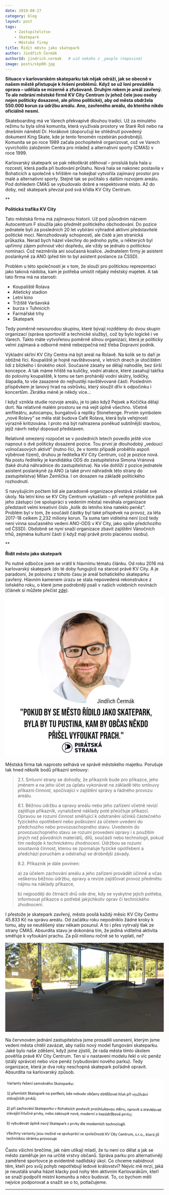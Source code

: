 ```yaml
---
date: 2019-08-27
category: blog
layout: post
tags:
    - Zastupitelstvo
    - Skatepark
    - Městské firmy
title: Řídit město jako skatepark
author: Jindřich Čermák
authorId: jindrich.cermak   # uid nekoho z _people (nepoviné)
image: posts/skp00.jpg
---
```

**Situace v karlovarském skateparku tak nějak odráží, jak se obecně v našem městě přistupuje k řešení problémů. Když se už loni prováděla oprava – udělala se mizerně a zfušovaně. Druhým rokem je areál zavřený. To ale nebrání městské firmě KV City Centrum (v jehož čele jsou osoby nejen politicky dosazené, ale přímo politické), aby od města obdržela 550.000 korun za údržbu areálu. Ano, zavřeného areálu, do kterého nikdo oficiálně nesmí.**

Skateboarding má ve Varech překvapivě dlouhou tradici. Už za minulého režimu tu byla silná komunita, která využívala prostory ve Staré Roli nebo na dnešním náměstí Dr. Horákové (doporučuji ke shlédnutí povedený dokument King Skate, kde je tento fenomén rozebírán podrobněji). Komunita se po roce 1989 začala pochopitelně organizovat, což ve Varech vyvrcholilo založením Centra pro mládež a alternativní sporty (CMAS) v roce 1999.

Karlovarský skatepark se pak několikrát stěhoval – proslulá byla hala u rozcestí, která padla při budování průtahu. Nová hala se nakonec postavila v Bohaticích a společně s hřištěm na hokejbal vytvořila zajímavý prostor pro malé a alternativní sporty. Stejně tak se počítalo s dalším rozvojem areálu. Pod dohledem CMAS se vybudovalo dobré a respektované místo. Až do doby, než skatepark převzal pod svá křídla KV City Centrum.

**

**Politická trafika KV City**


Tato městská firma má zajímavou historii. Už pod původním názvem Autocentrum F sloužila jako předmět politického obchodování. Do pozice jednatele byli za posledních 20 let vybíráni výhradně aktivní představitelé politické moci. Nerozhodovaly schopnosti, ale čistě a jen stranická průkazka. Nerad bych házel všechny do jednoho pytle, u některých byl upřímný zájem pohnout věci dopředu, ale vždy se jednalo o politickou nominaci. Což nezměnila ani současná koalice. Jednatelem firmy je asistent poslankyně za ANO (před tím to byl asistent poslance za ČSSD).

Problém u této společnosti je v tom, že slouží pro politickou reprezentaci jako taková nádoba, kam je potřeba umístit nějaký městský majetek. A tak tato firma má na starosti:

 - Koupaliště Rolava
 - Atletický stadion
 - Letní kino
 - Tržiště Varšavská
 - burza v Tuhnicích
 - Farmářské trhy
 - Skatepark

Tedy poměrně nesourodou skupinu, které bývají rozděleny do dvou skupin organizací (správa sportovišť a technické služby), což by bylo logické i ve Varech. Takto máte vytvořenou poměrně silnou organizaci, která je politicky velmi zajímavá a odborně méně nebezpečná než třeba Dopravní podnik.

Výkladní skříní KV City Centra má být areál na Rolavě. Na kolik se to daří je obtížné říci. Koupaliště je hojně navštěvované, v letních dnech je útočištěm lidí z blízkého i širokého okolí. Současné zásahy se dělají nahodile, bez širší koncepce. A tak máme hřiště na kuličky, vodní atrakce, které zasahují takřka do poloviny koupaliště, k tomu se tam prohánějí vodní skútry, lodičky, šlapadla, to vše zasazené do nejhustěji navštěvované části. Posledním příspěvkem je lanový hrad na ostrůvku, který sloužil dřív k odpočinku i koncertům. Zkrátka méně je někdy více…

I když vznikla studie rozvoje areálu, je to jako když Pejsek a Kočička dělají dort. Na relativně malém prostoru se má vejít úplně všechno. Včetně amfiteátru, autocampu, bungalovů a repliky Stonehenge. Prvním symbolem „nové Rolavy“ se měla stát budova Café Rolava, která byla veřejností výrazně kritizována. I proto má být nahrazena poněkud subtilnější stavbou, jejíž návrh nebyl doposud představen.

Relativně omezený rozpočet se v posledních letech povedlo ještě více napnout o dvě politicky dosazené pozice. Tou první je dlouhodobý „vedoucí volnočasových aktivit“ (nutno říci, že v tomto případě proběhlo aspoň výběrové řízení), druhou je ředitelka KV City Centrum, což je pozice nová. Na postu ředitelky je kandidátka ODS do zastupitelstva Simona Vránová (také druhá náhradnice do zastupitelstva). Na vše dohlíží z pozice jednatele asistent poslankyně za ANO (a také první náhradník této strany do zastupitelstva) Milan Žemlička. I on dosazen na základě politického rozhodnutí.

S navyšujícím počtem lidí ale paradoxně organizace přestává zvládat své úkoly. Na letní kino se KV City Centrum vykašlalo – při veřejné prohlídce pak jeho zástupci (ve spolupráci s vedením města) neváhala organizace představit velmi kreativní číslo „kolik do letního kina nateklo peněz“. Problém byl v tom, že součástí částky byl také příspěvek na provoz, za léta 2017-18 celkem 2,232 miliony korun. Ta suma tam viditelná není (což tedy není vinna současného vedení ANO-ODS v KV City, jako spíše předchozího od ČSSD). Obdobně se nyní snaží organizace zbavit zajištění Vánočních trhů, zejména kulturní části (i když mají právě proto placenou osobu).

**

**Řídit město jako skatepark**

Po nutné odbočce jsem se vrátil k hlavnímu tématu článku. Od roku 2016 má karlovarský skatepark (do té doby fungující) na starost právě KV City. A je paradoxní, že polovinu z tohoto času je areál bohatického skateparku zavřený. Hlavním kamenem úrazu se stala nepovedená rekonstrukce z loňského roku, o které jsme podrobněji psali v našich volebních novinách (článek si můžete přečíst [zde](https://karlovyvary.pirati.cz/aktuality/patalie-olympijskeho-sportu.html)).

![](/assets/img/posts/sk03.png)

Městská firma tak naprosto selhává ve správě městského majetku. Porušuje tak hned několik bodů příkazní smlouvy:

> 2.1. Smluvní strany se dohodly, že příkazník bude pro příkazce, jeho jménem a na jeho účet za úplatu vykonávat na základě této smlouvy
> příkazní činnost, spočívající v zajištění správy a řádného provozu
> areálu.
> 
> 8.1. Běžnou údržbu a opravy areálu nebo jeho zařízení včetně revizí zajišťuje příkazník, vynaložené náklady poté přeúčtuje příkazci.
> Opravou se rozumí činnost směřující k odstranění účinků částečného
> fyzického opotřebení nebo poškození za účelem uvedení do předchozího
> nebo provozuschopného stavu. Uvedením do provozuschopného stavu se
> rozumí provedení opravy i s použitím jiných než původních materiálů,
> dílů, součástí nebo technologií, pokud tím nedojde k technickému
> zhodnocení. Údržbou se rozumí soustavná činnost, kterou se zpomaluje
> fyzické opotřebení a předchází poruchám a odstraňují se drobnější
> závady.
> 
> 8.2. Příkazník je dále povinen:
> 
> a)  za účelem zachování areálu a jeho zařízení provádět účinně a včas
> veškerou běžnou údržbu, opravy a revize zajišťovat provoz předmětu
> nájmu na náklady příkazce,
> 
> b) nejpozději do čtrnácti dnů ode dne, kdy se vyskytne jejich potřeba,
> informovat příkazce o potřebě jakýchkoliv oprav či technického
> zhodnocení.

I přestože je skatepark zavřený, město posílá každý měsíc KV City Centru 45.833 Kč na správu areálu. Od začátku roku nepodniklo žádné kroky k tomu, aby se neutěšený stav někam posunul. A to i přes vytrvalý tlak ze strany CMAS. Absurdita stavu je dokonána tím, že jediná viditelná aktivita směřuje k vyfoukání prachu. Za půl milionu ročně se to vyplatí, ne?

![](/assets/img/posts/sk02.jpg)

Na červnovém jednání zastupitelstva jsme prosadili usnesení, kterým jsme vedení města chtěli zavázat, aby našlo nový model fungování skateparku. Jaké bylo naše zděšení, když jsme zjistili, že rada města tímto úkolem pověřila právě KV City Centrum. Ten si v nastavení modelu řekl o víc peněz (stálý správce) nebo více peněz (vybudování nového parku). Tedy organizace, která je dva roky neschopná skatepark pořádně opravit. Absurdita na karlovarský způsob.

![](/assets/img/posts/sk01.jpg)

Často všichni brečíme, jak nám utíkají mladí, že tu není co dělat a jak se město zaměřuje jen na určité vrstvy občanů. Správa parku pro alternativněji zaměřené sportovce je evidentně nadlidský úkol. Co chceme nabídnout těm, kteří pro svůj pohyb nepotřebují ledové království? Nejvíc mě mrzí, jaká je neustálá snaha házet klacky pod nohy těm aktivním Karlovarákům, kteří se snaží podpořit místní komunitu a něco budovat. To, co bychom měli nejvíce podporovat a snažit se o to, potlačujeme.

- - -

